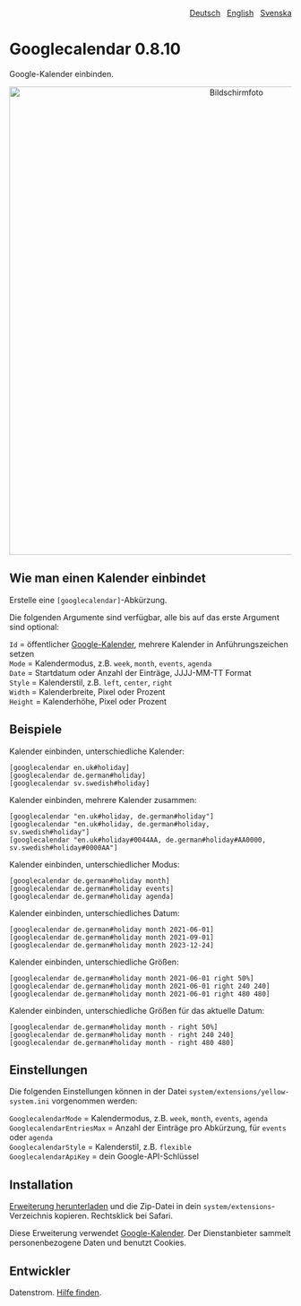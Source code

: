 <p align="right"><a href="README-de.md">Deutsch</a> &nbsp; <a href="README.md">English</a> &nbsp; <a href="README-sv.md">Svenska</a></p>

# Googlecalendar 0.8.10

Google-Kalender einbinden.

<p align="center"><img src="googlecalendar-screenshot.png?raw=true" width="795" height="836" alt="Bildschirmfoto"></p>

## Wie man einen Kalender einbindet

Erstelle eine `[googlecalendar]`-Abkürzung.

Die folgenden Argumente sind verfügbar, alle bis auf das erste Argument sind optional:

`Id` = öffentlicher [Google-Kalender](https://calendar.google.com/), mehrere Kalender in Anführungszeichen setzen  
`Mode` = Kalendermodus, z.B. `week`, `month`, `events`, `agenda`  
`Date` = Startdatum oder Anzahl der Einträge, JJJJ-MM-TT Format  
`Style` = Kalenderstil, z.B. `left`, `center`, `right`  
`Width` = Kalenderbreite, Pixel oder Prozent  
`Height` = Kalenderhöhe, Pixel oder Prozent  

## Beispiele

Kalender einbinden, unterschiedliche Kalender:

    [googlecalendar en.uk#holiday]
    [googlecalendar de.german#holiday]
    [googlecalendar sv.swedish#holiday]

Kalender einbinden, mehrere Kalender zusammen:

    [googlecalendar "en.uk#holiday, de.german#holiday"]
    [googlecalendar "en.uk#holiday, de.german#holiday, sv.swedish#holiday"]
    [googlecalendar "en.uk#holiday#0044AA, de.german#holiday#AA0000, sv.swedish#holiday#0000AA"]

Kalender einbinden, unterschiedlicher Modus:

    [googlecalendar de.german#holiday month]
    [googlecalendar de.german#holiday events]
    [googlecalendar de.german#holiday agenda]

Kalender einbinden, unterschiedliches Datum:

    [googlecalendar de.german#holiday month 2021-06-01]
    [googlecalendar de.german#holiday month 2021-09-01]
    [googlecalendar de.german#holiday month 2023-12-24]

Kalender einbinden, unterschiedliche Größen:

    [googlecalendar de.german#holiday month 2021-06-01 right 50%]
    [googlecalendar de.german#holiday month 2021-06-01 right 240 240]
    [googlecalendar de.german#holiday month 2021-06-01 right 480 480]

Kalender einbinden, unterschiedliche Größen für das aktuelle Datum:

    [googlecalendar de.german#holiday month - right 50%]
    [googlecalendar de.german#holiday month - right 240 240]
    [googlecalendar de.german#holiday month - right 480 480]

## Einstellungen

Die folgenden Einstellungen können in der Datei `system/extensions/yellow-system.ini` vorgenommen werden:

`GooglecalendarMode` = Kalendermodus, z.B. `week`, `month`, `events`, `agenda`  
`GooglecalendarEntriesMax` = Anzahl der Einträge pro Abkürzung, für `events` oder `agenda`  
`GooglecalendarStyle` = Kalenderstil, z.B. `flexible`  
`GooglecalendarApiKey` = dein Google-API-Schlüssel  

## Installation

[Erweiterung herunterladen](https://github.com/datenstrom/yellow-extensions/raw/master/zip/googlecalendar.zip) und die Zip-Datei in dein `system/extensions`-Verzeichnis kopieren. Rechtsklick bei Safari.

Diese Erweiterung verwendet [Google-Kalender](https://calendar.google.com/). Der Dienstanbieter sammelt personenbezogene Daten und benutzt Cookies.

## Entwickler

Datenstrom. [Hilfe finden](https://datenstrom.se/de/yellow/help/).
